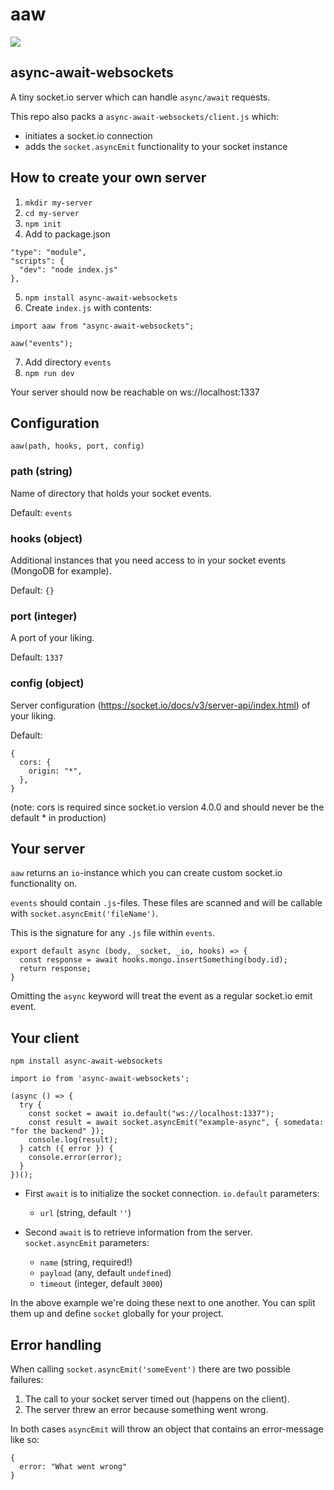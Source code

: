 # aaw

![](https://wallpaperaccess.com/full/374183.jpg)

## async-await-websockets

A tiny socket.io server which can handle `async/await` requests.

This repo also packs a `async-await-websockets/client.js` which:

- initiates a socket.io connection
- adds the `socket.asyncEmit` functionality to your socket instance

## How to create your own server

1. `mkdir my-server`
2. `cd my-server`
3. `npm init`
4. Add to package.json

```
"type": "module",
"scripts": {
  "dev": "node index.js"
},
```

5. `npm install async-await-websockets`
6. Create `index.js` with contents:

```
import aaw from "async-await-websockets";

aaw("events");
```

7. Add directory `events`
8. `npm run dev`

Your server should now be reachable on ws://localhost:1337

## Configuration

`aaw(path, hooks, port, config)`

### path (string)

Name of directory that holds your socket events.

Default: `events`

### hooks (object)

Additional instances that you need access to in your socket events (MongoDB for example).

Default: `{}`

### port (integer)

A port of your liking.

Default: `1337`

### config (object)

Server configuration (https://socket.io/docs/v3/server-api/index.html) of your liking.

Default:

```
{
  cors: {
    origin: "*",
  },
}
```

(note: cors is required since socket.io version 4.0.0 and should never be the default \* in production)

## Your server

`aaw` returns an `io`-instance which you can create custom socket.io functionality on.

`events` should contain `.js`-files. These files are scanned and will be callable with `socket.asyncEmit('fileName')`.

This is the signature for any `.js` file within `events`.

```
export default async (body, _socket, _io, hooks) => {
  const response = await hooks.mongo.insertSomething(body.id);
  return response;
}
```

Omitting the `async` keyword will treat the event as a regular socket.io emit event.

## Your client

`npm install async-await-websockets`

```
import io from 'async-await-websockets';

(async () => {
  try {
    const socket = await io.default("ws://localhost:1337");
    const result = await socket.asyncEmit("example-async", { somedata: "for the backend" });
    console.log(result);
  } catch ({ error }) {
    console.error(error);
  }
})();
```

- First `await` is to initialize the socket connection. `io.default` parameters:

  - `url` (string, default `''`)

- Second `await` is to retrieve information from the server. `socket.asyncEmit` parameters:

  - `name` (string, required!)
  - `payload` (any, default `undefined`)
  - `timeout` (integer, default `3000`)

In the above example we're doing these next to one another. You can split them up and define `socket` globally for your project.

## Error handling

When calling `socket.asyncEmit('someEvent')` there are two possible failures:

1. The call to your socket server timed out (happens on the client).
2. The server threw an error because something went wrong.

In both cases `asyncEmit` will throw an object that contains an error-message like so:

```
{
  error: "What went wrong"
}
```
